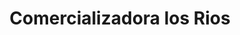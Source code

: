 ---
title: "Comercializadora los Rios"
url: /pampanito/comercializadora-los-rios/
shop: Gemüse & Obst
---